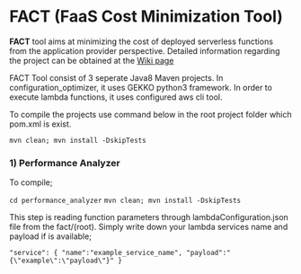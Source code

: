 # FACT (FaaS Cost Minimization Tool)

**FACT** tool aims at minimizing the cost of deployed serverless functions from the application provider perspective. Detailed information regarding the project can be obtained at the [Wiki page](https://github.com/ozgursedef/fact/wiki)

FACT Tool consist of 3 seperate Java8 Maven projects. In configuration_optimizer, it uses GEKKO python3 framework. In order to execute lambda functions, it uses configured aws cli tool.

To compile the projects use command below in the root project folder which pom.xml is exist.

`mvn clean; mvn install -DskipTests`



### 1) Performance Analyzer
To compile;

`cd performance_analyzer`
`mvn clean; mvn install -DskipTests`

This step is reading function parameters through lambdaConfiguration.json file from the fact/(root). Simply write down your lambda services name and payload if is available;

`"service": {
  "name":"example_service_name",
  "payload":"{\"example\":\"payload\"}"
}`

